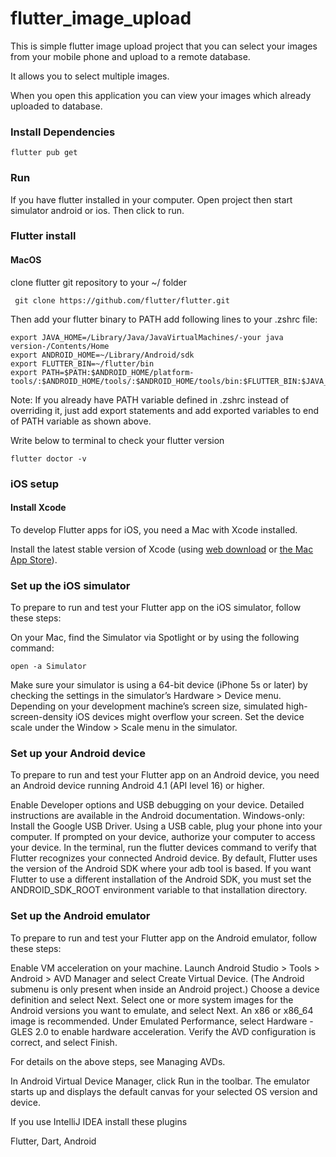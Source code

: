 # flutter_image_upload

This is simple flutter image upload project that you can select your images from your mobile phone 
and upload to a remote database. 

It allows you to select multiple images. 

When you open this application you can view your images which already uploaded to database.

<h3>Install Dependencies</h3>
  
  ```flutter pub get```

<h3>Run</h3>
  
  If you have flutter installed in your computer. Open project then start simulator android or ios. 
  Then click to run.
  

<h3>Flutter install</h3>
  <h4>MacOS</h4>
   
   clone flutter git repository to your ~/ folder
  ```
   git clone https://github.com/flutter/flutter.git 
   ```
Then add your flutter binary to PATH add following lines to your .zshrc file:

```
export JAVA_HOME=/Library/Java/JavaVirtualMachines/-your java version-/Contents/Home
export ANDROID_HOME=~/Library/Android/sdk
export FLUTTER_BIN=~/flutter/bin
export PATH=$PATH:$ANDROID_HOME/platform-tools/:$ANDROID_HOME/tools/:$ANDROID_HOME/tools/bin:$FLUTTER_BIN:$JAVA_HOME
```

Note: If you already have PATH variable defined in .zshrc instead of overriding it, just add export statements and add exported variables to end of PATH variable as shown above. 

Write below to terminal to check your flutter version

 ```flutter doctor -v```
 
 <h3>iOS setup</h3>
  
<h4>Install Xcode</h4>
  
To develop Flutter apps for iOS, you need a Mac with Xcode installed.

Install the latest stable version of Xcode (using <a href=https://developer.apple.com/xcode>web download</a> or <a href=https://itunes.apple.com/us/app/xcode/id497799835>the Mac App Store</a>).

<h3>Set up the iOS simulator</h3>
  
To prepare to run and test your Flutter app on the iOS simulator, follow these steps:

On your Mac, find the Simulator via Spotlight or by using the following command:

 ```open -a Simulator```

Make sure your simulator is using a 64-bit device (iPhone 5s or later) by checking the settings in the simulator’s Hardware > Device menu.
Depending on your development machine’s screen size, simulated high-screen-density iOS devices might overflow your screen. Set the device scale under the Window > Scale menu in the simulator.

<h3>Set up your Android device</h3>

To prepare to run and test your Flutter app on an Android device, you need an Android device running Android 4.1 (API level 16) or higher.

Enable Developer options and USB debugging on your device. Detailed instructions are available in the Android documentation.
Windows-only: Install the Google USB Driver.
Using a USB cable, plug your phone into your computer. If prompted on your device, authorize your computer to access your device.
In the terminal, run the flutter devices command to verify that Flutter recognizes your connected Android device. By default, Flutter uses the version of the Android SDK where your adb tool is based. If you want Flutter to use a different installation of the Android SDK, you must set the ANDROID_SDK_ROOT environment variable to that installation directory.

<h3>Set up the Android emulator</h3>

To prepare to run and test your Flutter app on the Android emulator, follow these steps:

Enable VM acceleration on your machine.
Launch Android Studio > Tools > Android > AVD Manager and select Create Virtual Device. (The Android submenu is only present when inside an Android project.)
Choose a device definition and select Next.
Select one or more system images for the Android versions you want to emulate, and select Next. An x86 or x86_64 image is recommended.
Under Emulated Performance, select Hardware - GLES 2.0 to enable hardware acceleration.
Verify the AVD configuration is correct, and select Finish.

For details on the above steps, see Managing AVDs.

In Android Virtual Device Manager, click Run in the toolbar. The emulator starts up and displays the default canvas for your selected OS version and device.

If you use IntelliJ IDEA install these plugins

Flutter, Dart, Android
